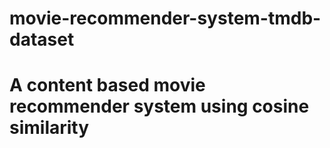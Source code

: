 # movie-recommender-system-tmdb-dataset
# A content based movie recommender system using cosine similarity
